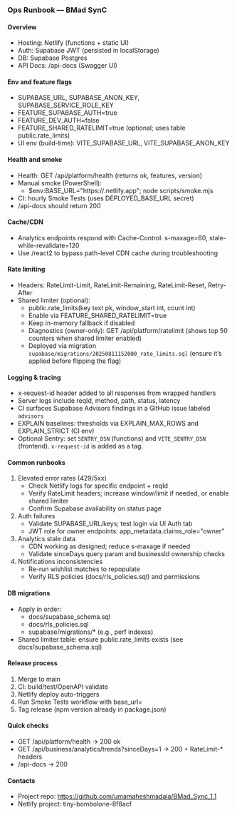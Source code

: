 ### Ops Runbook — BMad SynC

#### Overview
- Hosting: Netlify (functions + static UI)
- Auth: Supabase JWT (persisted in localStorage)
- DB: Supabase Postgres
- API Docs: /api-docs (Swagger UI)

#### Env and feature flags
- SUPABASE_URL, SUPABASE_ANON_KEY, SUPABASE_SERVICE_ROLE_KEY
- FEATURE_SUPABASE_AUTH=true
- FEATURE_DEV_AUTH=false
- FEATURE_SHARED_RATELIMIT=true (optional; uses table public.rate_limits)
- UI env (build-time): VITE_SUPABASE_URL, VITE_SUPABASE_ANON_KEY

#### Health and smoke
- Health: GET /api/platform/health (returns ok, features, version)
- Manual smoke (PowerShell):
  - $env:BASE_URL="https://<site>.netlify.app"; node scripts/smoke.mjs
- CI: hourly Smoke Tests (uses DEPLOYED_BASE_URL secret)
- /api-docs should return 200

#### Cache/CDN
- Analytics endpoints respond with Cache-Control: s-maxage=60, stale-while-revalidate=120
- Use /react2 to bypass path-level CDN cache during troubleshooting

#### Rate limiting
- Headers: RateLimit-Limit, RateLimit-Remaining, RateLimit-Reset, Retry-After
- Shared limiter (optional):
  - public.rate_limits(key text pk, window_start int, count int)
  - Enable via FEATURE_SHARED_RATELIMIT=true
  - Keep in-memory fallback if disabled
  - Diagnostics (owner-only): GET /api/platform/ratelimit (shows top 50 counters when shared limiter enabled)
  - Deployed via migration `supabase/migrations/20250811152000_rate_limits.sql` (ensure it’s applied before flipping the flag)

#### Logging & tracing
- x-request-id header added to all responses from wrapped handlers
- Server logs include reqId, method, path, status, latency
 - CI surfaces Supabase Advisors findings in a GitHub issue labeled `advisors`
 - EXPLAIN baselines: thresholds via EXPLAIN_MAX_ROWS and EXPLAIN_STRICT (CI env)
 - Optional Sentry: set `SENTRY_DSN` (functions) and `VITE_SENTRY_DSN` (frontend). `x-request-id` is added as a tag.

#### Common runbooks
1) Elevated error rates (429/5xx)
   - Check Netlify logs for specific endpoint + reqId
   - Verify RateLimit headers; increase window/limit if needed, or enable shared limiter
   - Confirm Supabase availability on status page
2) Auth failures
   - Validate SUPABASE_URL/keys; test login via UI Auth tab
   - JWT role for owner endpoints: app_metadata.claims_role="owner"
3) Analytics stale data
   - CDN working as designed; reduce s-maxage if needed
   - Validate sinceDays query param and businessId ownership checks
4) Notifications inconsistencies
   - Re-run wishlist matches to repopulate
   - Verify RLS policies (docs/rls_policies.sql) and permissions

#### DB migrations
- Apply in order:
  - docs/supabase_schema.sql
  - docs/rls_policies.sql
  - supabase/migrations/* (e.g., perf indexes)
- Shared limiter table: ensure public.rate_limits exists (see docs/supabase_schema.sql)

#### Release process
1) Merge to main
2) CI: build/test/OpenAPI validate
3) Netlify deploy auto-triggers
4) Run Smoke Tests workflow with base_url=<site>
5) Tag release (npm version already in package.json)

#### Quick checks
- GET /api/platform/health -> 200 ok
- GET /api/business/analytics/trends?sinceDays=1 -> 200 + RateLimit-* headers
- /api-docs -> 200

#### Contacts
- Project repo: https://github.com/umamaheshmadala/BMad_Sync_1.1
- Netlify project: tiny-bombolone-8f8acf


